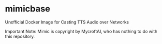 # mimicbase

Unofficial Docker Image for Casting TTS Audio over Networks

Important Note: Mimic is copyright by MycroftAI, who has nothing to do with this repository.



